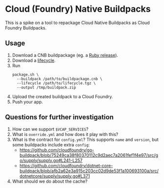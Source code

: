 # Cloud (Foundry) Native Buildpacks

This is a spike on a tool to repackage Cloud Native Buildpacks as Cloud Foundry Buildpacks.

## Usage
1. Download a CNB buildpackage (eg. a [Ruby release](https://github.com/paketo-community/ruby/releases)).
1. Download a [lifecycle](https://github.com/buildpacks/lifecycle/releases).
1. Run
   ```
   package.sh \
     --buildpack /path/to/buildpackage.cnb \
     --lifecycle /path/to/lifecycle.tgz \
     --output /tmp/buildpack.zip
   ```
1. Upload the created buildpack to a Cloud Foundry.
1. Push your app.

## Questions for further investigation
1. How can we support `$VCAP_SERVICES`?
1. What is `override.yml` and how does it play with this?
1. What is the contract for `config.yml`? This supports `name` and `version`,
   but some buildpacks include extra `config`:
   * https://github.com/cloudfoundry/go-buildpack/blob/75249ca38f80370112c9d2aec7a2061fef1f4e97/src/go/supply/supply.go#L241-L257
   * https://github.com/cloudfoundry/dotnet-core-buildpack/blob/afb2a62e3a915c203cc02d9de53f1a100693100a/src/dotnetcore/supply/supply.go#L371
1. What should we do about the cache?
